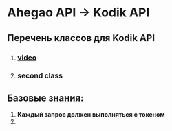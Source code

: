# Ahegao API -> Kodik API

## Перечень классов для Kodik API

1. ### [video](video.md)
2. ### second class

## Базовые знания:

1. **Каждый запрос должен выполняться с токеном**
2. 